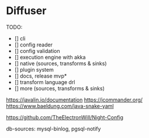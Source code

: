 # Diffuser

TODO:
 - [] cli
 - [] config reader
 - [] config validation
 - [] execution engine with akka
 - [] native (sources, transforms & sinks)
 - [] plugin system
 - [] docs, release mvp*
 - [] transform language drl
 - [] more (sources, transforms & sinks)

https://javalin.io/documentation
https://jcommander.org/
https://www.baeldung.com/java-snake-yaml

https://github.com/TheElectronWill/Night-Config

db-sources: mysql-binlog, pgsql-notify
